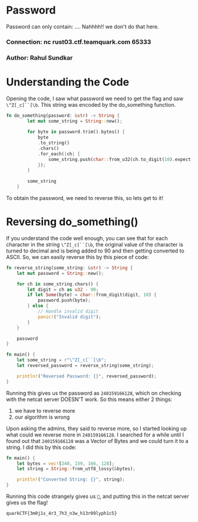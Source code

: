 Password
=

Password can only contain: .... Nahhhh!! we don't do that here.

### Connection: nc rust03.ctf.teamquark.com 65333

### Author: Rahul Sundkar

Understanding the Code
=

Opening the code, I saw what password we need to get the flag and saw `\^Z[_c[``[\b`. This string was encoded by the do_something function.

```rust
fn do_something(password: &str) -> String {
        let mut some_string = String::new();
        
        for byte in password.trim().bytes() {
            byte
            .to_string()
            .chars()
            .for_each(|ch| {
                some_string.push(char::from_u32(ch.to_digit(10).expect("Valid Digit") + 90 ).expect("Valid ASCII code"))
            });
        }
        
        some_string
    }
```

To obtain the password, we need to reverse this, so lets get to it!

Reversing do_something()
=

If you understand the code well enough, you can see that for each character in the string `\^Z[_c[``[\b`, the original value of the character is turned to decimal and is being added to 90 and then getting converted to ASCII. So, we can easily reverse this by this piece of code:

```rust
fn reverse_string(some_string: &str) -> String {
    let mut password = String::new();

    for ch in some_string.chars() {
        let digit = ch as u32 - 90;
        if let Some(byte) = char::from_digit(digit, 10) {
            password.push(byte);
        } else {
            // Handle invalid digit
            panic!("Invalid digit");
        }
    }

    password
}

fn main() {
    let some_string = r"\^Z[_c[``[\b";
    let reversed_password = reverse_string(some_string);

    println!("Reversed Password: {}", reversed_password);
}
```

Running this gives us the password as `240159166128`, which on checking with the netcat server DOESN'T work. So this means either 2 things:

1) we have to reverse more
2) our algorithm is wrong

Upon asking the admins, they said to reverse more, so I started looking up what could we reverse more in `240159166128`. I searched for a while until I found out that `240159166128` was a Vector of Bytes and we could turn it to a string. I did this by this code:

```rust
fn main() {
    let bytes = vec![240, 159, 166, 128];
    let string = String::from_utf8_lossy(&bytes);

    println!("Converted String: {}", string);
}
```

Running this code strangely gives us `🦀`, and putting this in the netcat server gives us the flag!

`quarkCTF{3m0j1s_4r3_7h3_n3w_h13r09lyph1c5}`
